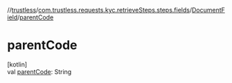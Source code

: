 //[trustless](../../../index.md)/[com.trustless.requests.kyc.retrieveSteps.steps.fields](../index.md)/[DocumentField](index.md)/[parentCode](parent-code.md)

# parentCode

[kotlin]\
val [parentCode](parent-code.md): String
